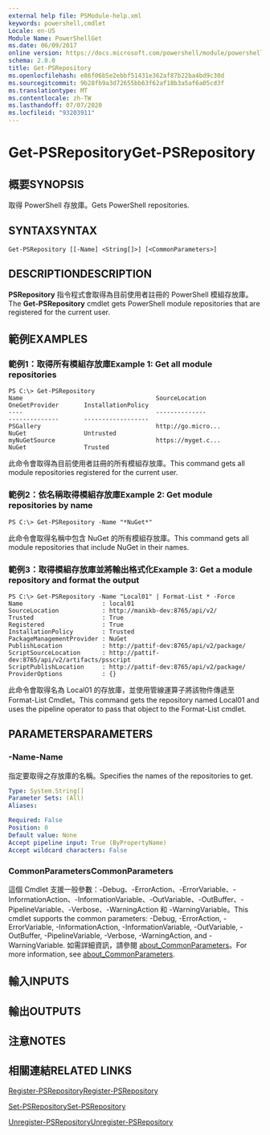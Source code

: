 ```yaml
---
external help file: PSModule-help.xml
keywords: powershell,cmdlet
Locale: en-US
Module Name: PowerShellGet
ms.date: 06/09/2017
online version: https://docs.microsoft.com/powershell/module/powershellget/get-psrepository?view=powershell-5.1&WT.mc_id=ps-gethelp
schema: 2.0.0
title: Get-PSRepository
ms.openlocfilehash: e86f06b5e2ebbf51431e362af87b22ba4bd9c30d
ms.sourcegitcommit: 9b28fb9a3d72655bb63f62af18b3a5af6a05cd3f
ms.translationtype: MT
ms.contentlocale: zh-TW
ms.lasthandoff: 07/07/2020
ms.locfileid: "93203911"
---
```

# <span data-ttu-id="f8332-103">Get-PSRepository</span><span class="sxs-lookup"><span data-stu-id="f8332-103">Get-PSRepository</span></span>

## <span data-ttu-id="f8332-104">概要</span><span class="sxs-lookup"><span data-stu-id="f8332-104">SYNOPSIS</span></span>
<span data-ttu-id="f8332-105">取得 PowerShell 存放庫。</span><span class="sxs-lookup"><span data-stu-id="f8332-105">Gets PowerShell repositories.</span></span>

## <span data-ttu-id="f8332-106">SYNTAX</span><span class="sxs-lookup"><span data-stu-id="f8332-106">SYNTAX</span></span>

```
Get-PSRepository [[-Name] <String[]>] [<CommonParameters>]
```

## <span data-ttu-id="f8332-107">DESCRIPTION</span><span class="sxs-lookup"><span data-stu-id="f8332-107">DESCRIPTION</span></span>
<span data-ttu-id="f8332-108">**PSRepository** 指令程式會取得為目前使用者註冊的 PowerShell 模組存放庫。</span><span class="sxs-lookup"><span data-stu-id="f8332-108">The **Get-PSRepository** cmdlet gets PowerShell module repositories that are registered for the current user.</span></span>

## <span data-ttu-id="f8332-109">範例</span><span class="sxs-lookup"><span data-stu-id="f8332-109">EXAMPLES</span></span>

### <span data-ttu-id="f8332-110">範例1：取得所有模組存放庫</span><span class="sxs-lookup"><span data-stu-id="f8332-110">Example 1: Get all module repositories</span></span>

```
PS C:\> Get-PSRepository
Name                                     SourceLocation                                     OneGetProvider       InstallationPolicy
----                                     --------------                                     --------------       ------------------
PSGallery                                http://go.micro...                                 NuGet                Untrusted
myNuGetSource                            https://myget.c...                                 NuGet                Trusted
```

<span data-ttu-id="f8332-111">此命令會取得為目前使用者註冊的所有模組存放庫。</span><span class="sxs-lookup"><span data-stu-id="f8332-111">This command gets all module repositories registered for the current user.</span></span>

### <span data-ttu-id="f8332-112">範例2：依名稱取得模組存放庫</span><span class="sxs-lookup"><span data-stu-id="f8332-112">Example 2: Get module repositories by name</span></span>

```
PS C:\> Get-PSRepository -Name "*NuGet*"
```

<span data-ttu-id="f8332-113">此命令會取得名稱中包含 NuGet 的所有模組存放庫。</span><span class="sxs-lookup"><span data-stu-id="f8332-113">This command gets all module repositories that include NuGet in their names.</span></span>

### <span data-ttu-id="f8332-114">範例3：取得模組存放庫並將輸出格式化</span><span class="sxs-lookup"><span data-stu-id="f8332-114">Example 3: Get a module repository and format the output</span></span>

```
PS C:\> Get-PSRepository -Name "Local01" | Format-List * -Force
Name                      : local01
SourceLocation            : http://manikb-dev:8765/api/v2/
Trusted                   : True
Registered                : True
InstallationPolicy        : Trusted
PackageManagementProvider : NuGet
PublishLocation           : http://pattif-dev:8765/api/v2/package/
ScriptSourceLocation      : http://pattif-dev:8765/api/v2/artifacts/psscript
ScriptPublishLocation     : http://pattif-dev:8765/api/v2/package/
ProviderOptions           : {}
```

<span data-ttu-id="f8332-115">此命令會取得名為 Local01 的存放庫，並使用管線運算子將該物件傳遞至 Format-List Cmdlet。</span><span class="sxs-lookup"><span data-stu-id="f8332-115">This command gets the repository named Local01 and uses the pipeline operator to pass that object to the Format-List cmdlet.</span></span>

## <span data-ttu-id="f8332-116">PARAMETERS</span><span class="sxs-lookup"><span data-stu-id="f8332-116">PARAMETERS</span></span>

### <span data-ttu-id="f8332-117">-Name</span><span class="sxs-lookup"><span data-stu-id="f8332-117">-Name</span></span>
<span data-ttu-id="f8332-118">指定要取得之存放庫的名稱。</span><span class="sxs-lookup"><span data-stu-id="f8332-118">Specifies the names of the repositories to get.</span></span>

```yaml
Type: System.String[]
Parameter Sets: (All)
Aliases:

Required: False
Position: 0
Default value: None
Accept pipeline input: True (ByPropertyName)
Accept wildcard characters: False
```

### <span data-ttu-id="f8332-119">CommonParameters</span><span class="sxs-lookup"><span data-stu-id="f8332-119">CommonParameters</span></span>
<span data-ttu-id="f8332-120">這個 Cmdlet 支援一般參數：-Debug、-ErrorAction、-ErrorVariable、-InformationAction、-InformationVariable、-OutVariable、-OutBuffer、-PipelineVariable、-Verbose、-WarningAction 和 -WarningVariable。</span><span class="sxs-lookup"><span data-stu-id="f8332-120">This cmdlet supports the common parameters: -Debug, -ErrorAction, -ErrorVariable, -InformationAction, -InformationVariable, -OutVariable, -OutBuffer, -PipelineVariable, -Verbose, -WarningAction, and -WarningVariable.</span></span> <span data-ttu-id="f8332-121">如需詳細資訊，請參閱 [about_CommonParameters](https://go.microsoft.com/fwlink/?LinkID=113216)。</span><span class="sxs-lookup"><span data-stu-id="f8332-121">For more information, see [about_CommonParameters](https://go.microsoft.com/fwlink/?LinkID=113216).</span></span>

## <span data-ttu-id="f8332-122">輸入</span><span class="sxs-lookup"><span data-stu-id="f8332-122">INPUTS</span></span>

## <span data-ttu-id="f8332-123">輸出</span><span class="sxs-lookup"><span data-stu-id="f8332-123">OUTPUTS</span></span>

## <span data-ttu-id="f8332-124">注意</span><span class="sxs-lookup"><span data-stu-id="f8332-124">NOTES</span></span>

## <span data-ttu-id="f8332-125">相關連結</span><span class="sxs-lookup"><span data-stu-id="f8332-125">RELATED LINKS</span></span>

[<span data-ttu-id="f8332-126">Register-PSRepository</span><span class="sxs-lookup"><span data-stu-id="f8332-126">Register-PSRepository</span></span>](Register-PSRepository.md)

[<span data-ttu-id="f8332-127">Set-PSRepository</span><span class="sxs-lookup"><span data-stu-id="f8332-127">Set-PSRepository</span></span>](Set-PSRepository.md)

[<span data-ttu-id="f8332-128">Unregister-PSRepository</span><span class="sxs-lookup"><span data-stu-id="f8332-128">Unregister-PSRepository</span></span>](Unregister-PSRepository.md)

